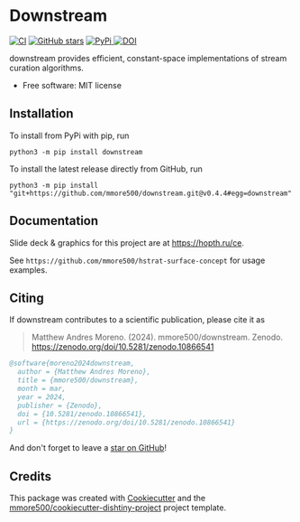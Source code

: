 # Downstream

[![CI](https://github.com/mmore500/downstream/actions/workflows/ci.yaml/badge.svg)](https://github.com/mmore500/downstream/actions/workflows/ci.yaml)
[![GitHub stars](https://img.shields.io/github/stars/mmore500/downstream.svg?style=flat-square&logo=github&label=Stars&logoColor=white)](https://github.com/mmore500/downstream)
[
![PyPi](https://img.shields.io/pypi/v/downstream.svg)
](https://pypi.python.org/pypi/downstream)
[![DOI](https://zenodo.org/badge/776865597.svg)](https://zenodo.org/doi/10.5281/zenodo.10866541)
<!-- [![Documentation Status](https://readthedocs.org/projects/downstream/badge/?version=latest)](https://downstream.readthedocs.io/en/latest/?badge=latest) -->
<!-- [![documentation coverage](https://img.shields.io/endpoint?url=https%3A%2F%2Fmmore500.github.io%2Fdownstream%2Fdocumentation-coverage-badge.json)](https://downstream.readthedocs.io/en/latest/) -->
<!-- [![code coverage status](https://codecov.io/gh/mmore500/downstream/branch/master/graph/badge.svg)](https://codecov.io/gh/mmore500/downstream) -->
<!-- [![dotos](https://img.shields.io/endpoint?url=https%3A%2F%2Fmmore500.com%2Fdownstream%2Fdoto-badge.json)](https://github.com/mmore500/downstream/search?q=todo+OR+fixme&type=) -->

downstream provides efficient, constant-space implementations of stream curation algorithms.

-   Free software: MIT license

<!---
-   Documentation: <https://downstream.readthedocs.io>.
-->

## Installation

To install from PyPi with pip, run

`python3 -m pip install downstream`

To install the latest release directly from GitHub, run

`python3 -m pip install "git+https://github.com/mmore500/downstream.git@v0.4.4#egg=downstream"`

## Documentation

Slide deck & graphics for this project are at <https://hopth.ru/ce>.

See `https://github.com/mmore500/hstrat-surface-concept` for usage examples.

## Citing

If downstream contributes to a scientific publication, please cite it as

> Matthew Andres Moreno. (2024). mmore500/downstream. Zenodo. https://zenodo.org/doi/10.5281/zenodo.10866541

```bibtex
@software{moreno2024downstream,
  author = {Matthew Andres Moreno},
  title = {mmore500/downstream},
  month = mar,
  year = 2024,
  publisher = {Zenodo},
  doi = {10.5281/zenodo.10866541},
  url = {https://zenodo.org/doi/10.5281/zenodo.10866541}
}
```

And don't forget to leave a [star on GitHub](https://github.com/mmore500/downstream/stargazers)!

## Credits

This package was created with [Cookiecutter](https://github.com/audreyr/cookiecutter) and the [mmore500/cookiecutter-dishtiny-project](https://github.com/mmore500/cookiecutter-dishtiny-project) project template.

<!---
This package uses [Empirical](https://github.com/devosoft/Empirical#readme), a library of tools for scientific software development, with emphasis on also being able to build web interfaces using Emscripten.
-->
